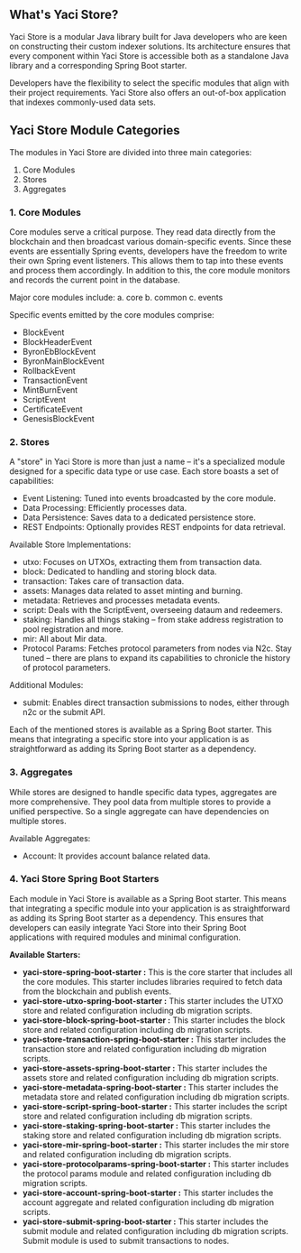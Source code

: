 ## What's Yaci Store?

Yaci Store is a modular Java library built for Java developers who are keen on constructing their custom indexer solutions.
Its architecture ensures that every component within Yaci Store is accessible both as a standalone Java library and a 
corresponding Spring Boot starter.

Developers have the flexibility to select the specific modules that align with their project requirements. 
Yaci Store also offers an out-of-box application that indexes commonly-used data sets.

## Yaci Store Module Categories

The modules in Yaci Store are divided into three main categories:

1. Core Modules
2. Stores 
3. Aggregates

### 1. Core Modules

Core modules serve a critical purpose. They read data directly from the blockchain and then broadcast various domain-specific events.
Since these events are essentially Spring events, developers have the freedom to write their own Spring event listeners. 
This allows them to tap into these events and process them accordingly. In addition to this, the core module monitors and records
the current point in the database.

Major core modules include:
    a. core
    b. common
    c. events

Specific events emitted by the core modules comprise:

- BlockEvent 
- BlockHeaderEvent 
- ByronEbBlockEvent 
- ByronMainBlockEvent 
- RollbackEvent 
- TransactionEvent 
- MintBurnEvent
- ScriptEvent 
- CertificateEvent 
- GenesisBlockEvent

### 2. Stores

A "store" in Yaci Store is more than just a name – it's a specialized module designed for a specific data type or use case. Each store boasts a set of capabilities:

- Event Listening: Tuned into events broadcasted by the core module.
- Data Processing: Efficiently processes data.
- Data Persistence: Saves data to a dedicated persistence store.
- REST Endpoints: Optionally provides REST endpoints for data retrieval.

Available Store Implementations:

- utxo: Focuses on UTXOs, extracting them from transaction data.
- block: Dedicated to handling and storing block data.
- transaction: Takes care of transaction data.
- assets: Manages data related to asset minting and burning.
- metadata: Retrieves and processes metadata events.
- script: Deals with the ScriptEvent, overseeing dataum and redeemers.
- staking: Handles all things staking – from stake address registration to pool registration and more.
- mir: All about Mir data.
- Protocol Params: Fetches protocol parameters from nodes via N2c. Stay tuned – there are plans to expand its capabilities to chronicle the history of protocol parameters.

Additional Modules:
- submit: Enables direct transaction submissions to nodes, either through n2c or the submit API.

Each of the mentioned stores is available as a Spring Boot starter. This means that integrating a specific store into your 
application is as straightforward as adding its Spring Boot starter as a dependency. 

### 3. Aggregates

While stores are designed to handle specific data types, aggregates are more comprehensive. They pool data from multiple stores to provide a unified perspective. So a single aggregate 
can have dependencies on multiple stores.

Available Aggregates:
    
- Account: It provides account balance related data.

### 4. Yaci Store Spring Boot Starters

Each module in Yaci Store is available as a Spring Boot starter. This means that integrating a specific module into your 
application is as straightforward as adding its Spring Boot starter as a dependency. This ensures that developers can 
easily integrate Yaci Store into their Spring Boot applications with required modules and minimal configuration.

**Available Starters:**

- **yaci-store-spring-boot-starter :** This is the core starter that includes all the core modules. This starter includes libraries
required to fetch data from the blockchain and publish events.
- **yaci-store-utxo-spring-boot-starter :** This starter includes the UTXO store and related configuration including db migration scripts.
- **yaci-store-block-spring-boot-starter :** This starter includes the block store and related configuration including db migration scripts.
- **yaci-store-transaction-spring-boot-starter :** This starter includes the transaction store and related configuration including db migration scripts.
- **yaci-store-assets-spring-boot-starter :** This starter includes the assets store and related configuration including db migration scripts.
- **yaci-store-metadata-spring-boot-starter :** This starter includes the metadata store and related configuration including db migration scripts.
- **yaci-store-script-spring-boot-starter :** This starter includes the script store and related configuration including db migration scripts.
- **yaci-store-staking-spring-boot-starter :** This starter includes the staking store and related configuration including db migration scripts.
- **yaci-store-mir-spring-boot-starter :** This starter includes the mir store and related configuration including db migration scripts.
- **yaci-store-protocolparams-spring-boot-starter :** This starter includes the protocol params module and related configuration including db migration scripts.
- **yaci-store-account-spring-boot-starter :** This starter includes the account aggregate and related configuration including db migration scripts.
- **yaci-store-submit-spring-boot-starter :** This starter includes the submit module and related configuration including db migration scripts. Submit module is used to submit transactions to nodes.
